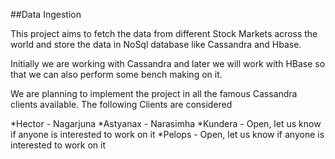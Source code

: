 ##Data Ingestion 

This project aims to fetch the data from different Stock Markets across the world and store the data in NoSql database like Cassandra and Hbase.

Initially we are working with Cassandra and later we will work with HBase so that we can also perform some bench making on it.

We are planning to implement the project in all the famous Cassandra clients available. The following Clients are considered 

*Hector 		-	Nagarjuna
*Astyanax	  -	Narasimha
*Kundera		-	Open, let us know if anyone is interested to work on it
*Pelops		  -	Open, let us know if anyone is interested to work on it


